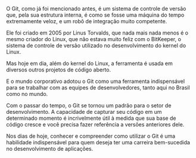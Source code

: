 O Git, como já foi mencionado antes, é um sistema de controle de versão que, pela sua estrutura interna, é como se fosse uma máquina do tempo extremamente veloz, e um robô de integração muito competente.

Ele foi criado em 2005 por Linus Torvalds, que nada mais nada menos é o mesmo criador do Linux, que não estava muito feliz com o BitKeeper, o sistema de controle de versão utilizado no desenvolvimento do kernel do Linux.

Mas hoje em dia, além do kernel do Linux, a ferramenta é usada em diversos outros projetos de código aberto.

E o mundo corporativo adotou o Git como uma ferramenta indispensável para se trabalhar com as equipes de desenvolvedores, tanto aqui no Brasil como no mundo.

Com o passar do tempo, o Git se tornou um padrão para o setor de desenvolvimento. A capacidade de capturar seu código em um determinado momento é incrivelmente útil à medida que sua base de código cresce e você precisa fazer referência a versões anteriores dele.

Nos dias de hoje, conhecer e compreender como utilizar o Git é uma habilidade indispensável para quem deseja ter uma carreira bem-sucedida no desenvolvimento de aplicações.